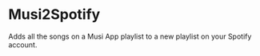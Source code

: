 # Musi2Spotify
Adds all the songs on a Musi App playlist to a new playlist on your Spotify account.
